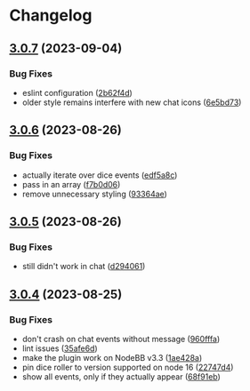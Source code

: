 # Changelog

## [3.0.7](https://github.com/Wieloswiat/nodebb-plugin-ws-dice/compare/v3.0.6...v3.0.7) (2023-09-04)


### Bug Fixes

* eslint configuration ([2b62f4d](https://github.com/Wieloswiat/nodebb-plugin-ws-dice/commit/2b62f4d4f72d7ac305b1ba127345774e858b3224))
* older style remains interfere with new chat icons ([6e5bd73](https://github.com/Wieloswiat/nodebb-plugin-ws-dice/commit/6e5bd733f8959a969a00ccd499ae42e5079a71fd))

## [3.0.6](https://github.com/Wieloswiat/nodebb-plugin-ws-dice/compare/v3.0.5...v3.0.6) (2023-08-26)


### Bug Fixes

* actually iterate over dice events ([edf5a8c](https://github.com/Wieloswiat/nodebb-plugin-ws-dice/commit/edf5a8c696f38a28d06bbf379b61867160abb49a))
* pass in an array ([f7b0d06](https://github.com/Wieloswiat/nodebb-plugin-ws-dice/commit/f7b0d067bec380614c526c01ec6445d8541a7913))
* remove unnecessary styling ([93364ae](https://github.com/Wieloswiat/nodebb-plugin-ws-dice/commit/93364ae19fe0631cccb40519eb8db9a4dec11edf))

## [3.0.5](https://github.com/Wieloswiat/nodebb-plugin-ws-dice/compare/v3.0.4...v3.0.5) (2023-08-26)


### Bug Fixes

* still didn't work in chat ([d294061](https://github.com/Wieloswiat/nodebb-plugin-ws-dice/commit/d294061fa932f39c722e626ee083ca8ffe5ae6ab))

## [3.0.4](https://github.com/Wieloswiat/nodebb-plugin-ws-dice/compare/v3.0.3...v3.0.4) (2023-08-25)


### Bug Fixes

* don't crash on chat events without message ([960fffa](https://github.com/Wieloswiat/nodebb-plugin-ws-dice/commit/960fffaebda4fec2cc84e256e26600afc84ef085))
* lint issues ([35afe6d](https://github.com/Wieloswiat/nodebb-plugin-ws-dice/commit/35afe6d77ea25b1fb9df8903f1c97ceda0241b39))
* make the plugin work on NodeBB v3.3 ([1ae428a](https://github.com/Wieloswiat/nodebb-plugin-ws-dice/commit/1ae428a3e4444ea6a307a8527bf507a9f8c31cf4))
* pin dice roller to version supported on node 16 ([22747d4](https://github.com/Wieloswiat/nodebb-plugin-ws-dice/commit/22747d482805b0aed45cb591fddf57c14eb4fa4b))
* show all events, only if they actually appear ([68f91eb](https://github.com/Wieloswiat/nodebb-plugin-ws-dice/commit/68f91eb224a940a20c30aaa0f27b22a5eeeb9828))
